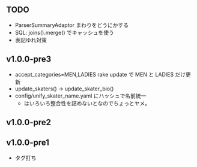 
## TODO

- ParserSummaryAdaptor まわりをどうにかする
- SQL: joins().merge() でキャッシュを使う
- 表記ゆれ対策

## v1.0.0-pre3
- accept_categories=MEN,LADIES rake update で MEN と LADIES だけ更新
- update_skaters() -> update_skater_bio()
- config/unify\_skater_name.yaml にハッシュで名前統一
  - はいろいろ整合性を詰めないとなのでちょっとヤメ。


## v1.0.0-pre2

## v1.0.0-pre1
- タグ打ち
